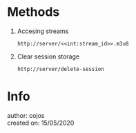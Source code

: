 # Methods
1. Accesing streams
    ```
    http://server/<<int:stream_id>>.m3u8
    ```
2. Clear session storage
    ```
    http://server/delete-session
    ```
# Info
author: cojos  
created on: 15/05/2020 